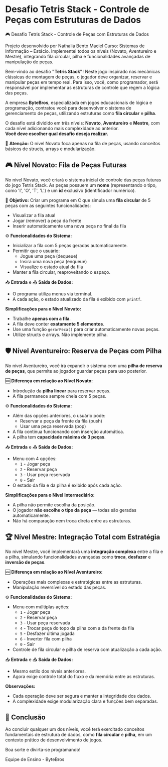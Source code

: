 # Desafio Tetris Stack - Controle de Peças com Estruturas de Dados

🎮 Desafio Tetris Stack - Controle de Peças com Estruturas de Dados

Projeto desenvolvido por Nathalia Bento Maciel
Curso: Sistemas de Informação – Estácio.
Implementei todos os níveis (Novato, Aventureiro e Mestre), integrando fila circular, pilha e funcionalidades avançadas de manipulação de peças.


Bem-vindo ao desafio **"Tetris Stack"**! Neste jogo inspirado nas mecânicas clássicas de montagem de peças, o jogador deve organizar, reservar e manipular peças em tempo real. Para isso, você, como programador, será responsável por implementar as estruturas de controle que regem a lógica das peças.

A empresa **ByteBros**, especializada em jogos educacionais de lógica e programação, contratou você para desenvolver o sistema de gerenciamento de peças, utilizando estruturas como **fila circular** e **pilha**.

O desafio está dividido em três níveis: **Novato**, **Aventureiro** e **Mestre**, com cada nível adicionando mais complexidade ao anterior.  
**Você deve escolher qual desafio deseja realizar.**

🚨 **Atenção:** O nível Novato foca apenas na fila de peças, usando conceitos básicos de structs, arrays e modularização.

## 🎮 Nível Novato: Fila de Peças Futuras

No nível Novato, você criará o sistema inicial de controle das peças futuras do jogo Tetris Stack. As peças possuem um **nome** (representando o tipo, como 'I', 'O', 'T', 'L') e um **id** exclusivo (identificador numérico).

🚩 **Objetivo:** Criar um programa em C que simula uma **fila circular** de 5 peças com as seguintes funcionalidades:

*   Visualizar a fila atual
*   Jogar (remover) a peça da frente
*   Inserir automaticamente uma nova peça no final da fila

⚙️ **Funcionalidades do Sistema:**

*   Inicializar a fila com 5 peças geradas automaticamente.
*   Permitir que o usuário:
    *   Jogue uma peça (dequeue)
    *   Insira uma nova peça (enqueue)
    *   Visualize o estado atual da fila
*   Manter a fila circular, reaproveitando o espaço.

📥 **Entrada** e 📤 **Saída de Dados:**

*   O programa utiliza menus via terminal.
*   A cada ação, o estado atualizado da fila é exibido com `printf`.

**Simplificações para o Nível Novato:**

*   Trabalhe **apenas com a fila**.
*   A fila deve conter **exatamente 5 elementos**.
*   Use uma função `gerarPeca()` para criar automaticamente novas peças.
*   Utilize structs e arrays. Não implemente pilha.

## 🛡️ Nível Aventureiro: Reserva de Peças com Pilha

No nível Aventureiro, você irá expandir o sistema com uma **pilha de reserva de peças**, que permite ao jogador guardar peças para uso posterior.

🆕 **Diferença em relação ao Nível Novato:**

*   Introdução da **pilha linear** para reservar peças.
*   A fila permanece sempre cheia com 5 peças.

⚙️ **Funcionalidades do Sistema:**

*   Além das opções anteriores, o usuário pode:
    *   Reservar a peça da frente da fila (push)
    *   Usar uma peça reservada (pop)
*   A fila continua funcionando com inserção automática.
*   A pilha tem **capacidade máxima de 3 peças**.

📥 **Entrada** e 📤 **Saída de Dados:**

*   Menu com 4 opções:
    * `1` - Jogar peça
    * `2` - Reservar peça
    * `3` - Usar peça reservada
    * `0` - Sair
*   O estado da fila e da pilha é exibido após cada ação.

**Simplificações para o Nível Intermediário:**

*   A pilha não permite escolha da posição.
*   O jogador **não escolhe o tipo da peça** — todas são geradas automaticamente.
*   Não há comparação nem troca direta entre as estruturas.

## 🏆 Nível Mestre: Integração Total com Estratégia

No nível Mestre, você implementará uma **integração complexa** entre a fila e a pilha, simulando funcionalidades avançadas como **troca**, **desfazer** e **inversão de peças**.

🆕 **Diferença em relação ao Nível Aventureiro:**

*   Operações mais complexas e estratégicas entre as estruturas.
*   Manipulação reversível do estado das peças.

⚙️ **Funcionalidades do Sistema:**

*   Menu com múltiplas ações:
    * `1` - Jogar peça
    * `2` - Reservar peça
    * `3` - Usar peça reservada
    * `4` - Trocar peça do topo da pilha com a da frente da fila
    * `5` - Desfazer última jogada
    * `6` - Inverter fila com pilha
    * `0` - Sair
*   Controle de fila circular e pilha de reserva com atualização a cada ação.

📥 **Entrada** e 📤 **Saída de Dados:**

*   Mesmo estilo dos níveis anteriores.
*   Agora exige controle total do fluxo e da memória entre as estruturas.

**Observações:**

*   Cada operação deve ser segura e manter a integridade dos dados.
*   A complexidade exige modularização clara e funções bem separadas.

## 🏁 Conclusão

Ao concluir qualquer um dos níveis, você terá exercitado conceitos fundamentais de estrutura de dados, como **fila circular** e **pilha**, em um contexto prático de desenvolvimento de jogos.

Boa sorte e divirta-se programando!

Equipe de Ensino - ByteBros


